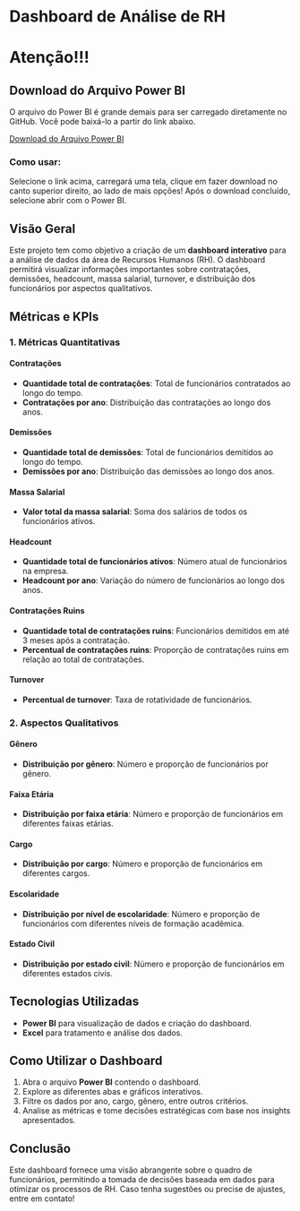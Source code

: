 # Dashboard de Análise de RH

#  Atenção!!! 
## Download do Arquivo Power BI

O arquivo do Power BI é grande demais para ser carregado diretamente no GitHub. Você pode baixá-lo a partir do link abaixo.

[Download do Arquivo Power BI](https://drive.google.com/file/d/1NtL0TO3sq14KZaQRUo-VI7GEuEycKpCh/view?usp=drive_link)
### Como usar: 
Selecione o link acima, carregará uma tela, clique em fazer download no canto superior direito, ao lado de mais opções! Após o download concluído, selecione abrir com o Power BI.

## Visão Geral
Este projeto tem como objetivo a criação de um **dashboard interativo** para a análise de dados da área de Recursos Humanos (RH). O dashboard permitirá visualizar informações importantes sobre contratações, demissões, headcount, massa salarial, turnover, e distribuição dos funcionários por aspectos qualitativos.

## Métricas e KPIs

### 1. Métricas Quantitativas

#### **Contratações**
- **Quantidade total de contratações**: Total de funcionários contratados ao longo do tempo.
- **Contratações por ano**: Distribuição das contratações ao longo dos anos.

#### **Demissões**
- **Quantidade total de demissões**: Total de funcionários demitidos ao longo do tempo.
- **Demissões por ano**: Distribuição das demissões ao longo dos anos.

#### **Massa Salarial**
- **Valor total da massa salarial**: Soma dos salários de todos os funcionários ativos.

#### **Headcount**
- **Quantidade total de funcionários ativos**: Número atual de funcionários na empresa.
- **Headcount por ano**: Variação do número de funcionários ao longo dos anos.

#### **Contratações Ruins**
- **Quantidade total de contratações ruins**: Funcionários demitidos em até 3 meses após a contratação.
- **Percentual de contratações ruins**: Proporção de contratações ruins em relação ao total de contratações.

#### **Turnover**
- **Percentual de turnover**: Taxa de rotatividade de funcionários.

### 2. Aspectos Qualitativos

#### **Gênero**
- **Distribuição por gênero**: Número e proporção de funcionários por gênero.

#### **Faixa Etária**
- **Distribuição por faixa etária**: Número e proporção de funcionários em diferentes faixas etárias.

#### **Cargo**
- **Distribuição por cargo**: Número e proporção de funcionários em diferentes cargos.

#### **Escolaridade**
- **Distribuição por nível de escolaridade**: Número e proporção de funcionários com diferentes níveis de formação acadêmica.

#### **Estado Civil**
- **Distribuição por estado civil**: Número e proporção de funcionários em diferentes estados civis.

## Tecnologias Utilizadas
- **Power BI** para visualização de dados e criação do dashboard.
- **Excel** para tratamento e análise dos dados.

## Como Utilizar o Dashboard
1. Abra o arquivo **Power BI** contendo o dashboard.
2. Explore as diferentes abas e gráficos interativos.
3. Filtre os dados por ano, cargo, gênero, entre outros critérios.
4. Analise as métricas e tome decisões estratégicas com base nos insights apresentados.

## Conclusão
Este dashboard fornece uma visão abrangente sobre o quadro de funcionários, permitindo a tomada de decisões baseada em dados para otimizar os processos de RH. Caso tenha sugestões ou precise de ajustes, entre em contato!


